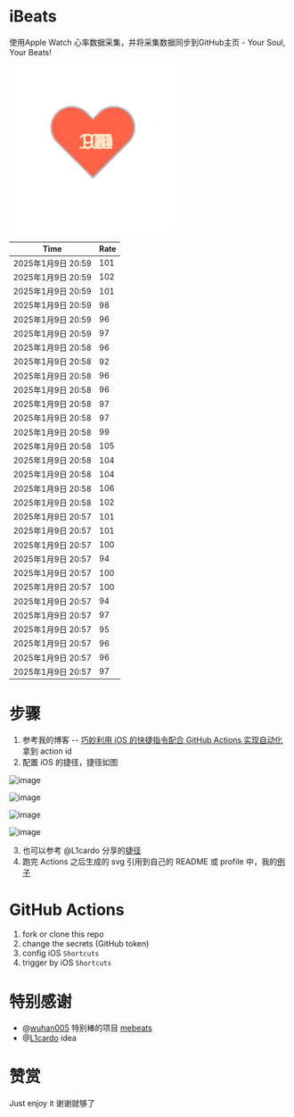 # iBeats
使用Apple Watch 心率数据采集，并将采集数据同步到GitHub主页 - Your Soul, Your Beats!

![](./files/heart.svg)

<!--START_SECTION:my_heart_rate-->
| Time | Rate | 
 | ---- | ---- | 
| 2025年1月9日 20:59 | 101 |
| 2025年1月9日 20:59 | 102 |
| 2025年1月9日 20:59 | 101 |
| 2025年1月9日 20:59 | 98 |
| 2025年1月9日 20:59 | 96 |
| 2025年1月9日 20:59 | 97 |
| 2025年1月9日 20:58 | 96 |
| 2025年1月9日 20:58 | 92 |
| 2025年1月9日 20:58 | 96 |
| 2025年1月9日 20:58 | 96 |
| 2025年1月9日 20:58 | 97 |
| 2025年1月9日 20:58 | 97 |
| 2025年1月9日 20:58 | 99 |
| 2025年1月9日 20:58 | 105 |
| 2025年1月9日 20:58 | 104 |
| 2025年1月9日 20:58 | 104 |
| 2025年1月9日 20:58 | 106 |
| 2025年1月9日 20:58 | 102 |
| 2025年1月9日 20:57 | 101 |
| 2025年1月9日 20:57 | 101 |
| 2025年1月9日 20:57 | 100 |
| 2025年1月9日 20:57 | 94 |
| 2025年1月9日 20:57 | 100 |
| 2025年1月9日 20:57 | 100 |
| 2025年1月9日 20:57 | 94 |
| 2025年1月9日 20:57 | 97 |
| 2025年1月9日 20:57 | 95 |
| 2025年1月9日 20:57 | 96 |
| 2025年1月9日 20:57 | 96 |
| 2025年1月9日 20:57 | 97 |

<!--END_SECTION:my_heart_rate-->

# 步骤
1. 参考我的博客 -- [巧妙利用 iOS 的快捷指令配合 GitHub Actions 实现自动化](https://github.com/yihong0618/gitblog/issues/198) 拿到 action id
2. 配置 iOS 的捷径，捷径如图

![image](https://user-images.githubusercontent.com/15976103/122154218-0db0b480-ce97-11eb-93bb-5aec07c558dc.png)

![image](https://user-images.githubusercontent.com/15976103/122154236-186b4980-ce97-11eb-8e4b-70551a0391ae.png)

![image](https://user-images.githubusercontent.com/15976103/122154268-2d47dd00-ce97-11eb-902e-3acf292265a9.png)

![image](https://user-images.githubusercontent.com/15976103/122174055-fa144680-ceb4-11eb-9be2-3eb83cd516f7.png)

3. 也可以参考 @L1cardo 分享的[捷径](https://www.icloud.com/shortcuts/6ab6047b459c41ad822ad6b94b1c03d4)
4. 跑完 Actions 之后生成的 svg 引用到自己的 README 或 profile 中，我的[例子](https://github.com/yihong0618) 

# GitHub Actions

1. fork or clone this repo
2. change the secrets (GitHub token)
3. config iOS `Shortcuts` 
4. trigger by iOS `Shortcuts`

# 特别感谢
- @[wuhan005](https://github.com/wuhan005) 特别棒的项目 [mebeats](https://github.com/wuhan005/mebeats)
- @[L1cardo](https://github.com/L1cardo) idea

# 赞赏
Just enjoy it
谢谢就够了
